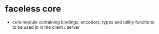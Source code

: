 # faceless core

- core module containing bindings, encoders, types and utility functions to be used in in the client / server
